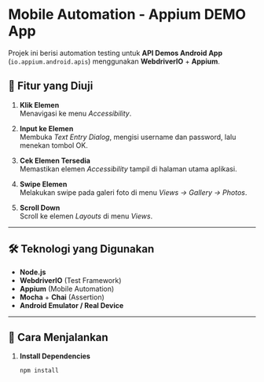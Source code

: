 # Mobile Automation - Appium DEMO App

Projek ini berisi automation testing untuk **API Demos Android App** (`io.appium.android.apis`) menggunakan **WebdriverIO** + **Appium**.

## 📱 Fitur yang Diuji
1. **Klik Elemen**  
   Menavigasi ke menu *Accessibility*.

2. **Input ke Elemen**  
   Membuka *Text Entry Dialog*, mengisi username dan password, lalu menekan tombol OK.

3. **Cek Elemen Tersedia**  
   Memastikan elemen *Accessibility* tampil di halaman utama aplikasi.

4. **Swipe Elemen**  
   Melakukan swipe pada galeri foto di menu *Views → Gallery → Photos*.

5. **Scroll Down**  
   Scroll ke elemen *Layouts* di menu *Views*.

---

## 🛠️ Teknologi yang Digunakan
- **Node.js**
- **WebdriverIO** (Test Framework)
- **Appium** (Mobile Automation)
- **Mocha** + **Chai** (Assertion)
- **Android Emulator / Real Device**

---

## 🚀 Cara Menjalankan
1. **Install Dependencies**
   ```bash
   npm install
